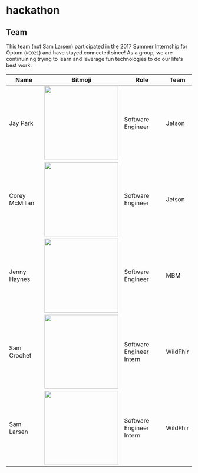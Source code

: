 # hackathon

## Team
This team (not Sam Larsen) participated in the 2017 Summer Internship for Optum (`NC021`) and have stayed connected since! As a group, we are continuining trying to learn and leverage fun technologies to do our life's best work.

Name | Bitmoji | Role | Team
------------ | ------------- | ------------- | -------------
Jay Park| <img style = "text-align: center" src="https://github.optum.com/PeanutButterers/hackathon/blob/master/assets/images/bitmoji/jay.png" width="200" height="200">| Software Engineer | Jetson
Corey McMillan | <img style = "text-align: center" src="https://github.optum.com/PeanutButterers/hackathon/blob/master/assets/images/bitmoji/corey.png" width="200" height="200"> | Software Engineer | Jetson
Jenny Haynes | <img style = "text-align: center" src="https://github.optum.com/PeanutButterers/hackathon/blob/master/assets/images/bitmoji/jenny.png" width="200" height="200"> | Software Engineer | MBM
Sam Crochet | <img style = "text-align: center" src="https://github.optum.com/PeanutButterers/hackathon/blob/master/assets/images/bitmoji/sam.png" width="200" height="200"> | Software Engineer Intern | WildFhir
Sam Larsen | <img style = "text-align: center" src="https://github.optum.com/PeanutButterers/hackathon/blob/master/assets/images/bitmoji/samlarsen.png" src="" width="200" height="200"> | Software Engineer Intern | WildFhir



 
